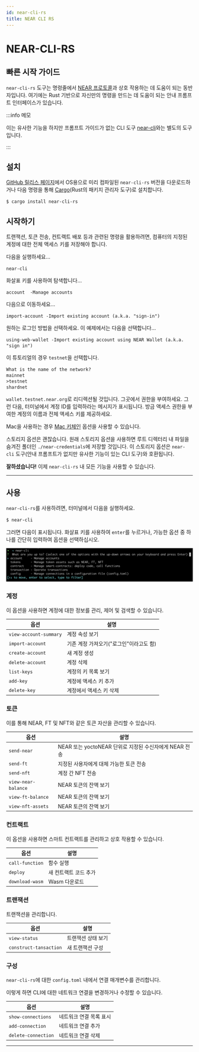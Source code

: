 ```yaml
---
id: near-cli-rs
title: NEAR CLI RS
---
```


# NEAR-CLI-RS

## 빠른 시작 가이드

`near-cli-rs` 도구는 명령줄에서 [NEAR 프로토콜](https://near.org/)과 상호 작용하는 데 도움이 되는 동반자입니다. 여기에는 Rust 기반으로 자신만의 명령을 만드는 데 도움이 되는 안내 프롬프트 인터페이스가 있습니다.

:::info 메모

이는 유사한 기능을 하지만 프롬프트 가이드가 없는 CLI 도구 [near-cli](https://docs.near.org/tools/near-cli)와는 별도의 도구입니다.

:::

## 설치

[GitHub 릴리스 페이지](https://github.com/near/near-cli-rs/releases/)에서 OS용으로 미리 컴파일된 `near-cli-rs` 버전을 다운로드하거나 다음 명령을 통해 [Cargo](https://doc.rust-lang.org/cargo/)(Rust의 패키지 관리자 도구)로 설치합니다.

```
$ cargo install near-cli-rs
```

## 시작하기

트랜잭션, 토큰 전송, 컨트랙트 배포 등과 관련된 명령을 활용하려면, 컴퓨터의 지정된 계정에 대한 전체 액세스 키를 저장해야 합니다.

다음을 실행하세요...

```
near-cli
```

화살표 키를 사용하여 탐색합니다...

```
account  -Manage accounts
```

다음으로 이동하세요...

```
import-account -Import existing account (a.k.a. "sign-in")
```

원하는 로그인 방법을 선택하세요. 이 예제에서는 다음을 선택합니다...

```
using-web-wallet -Import existing account using NEAR Wallet (a.k.a. "sign in")
```

이 튜토리얼의 경우 `testnet`을 선택합니다.

```
What is the name of the network?
mainnet
>testnet
shardnet
```

`wallet.testnet.near.org`로 리디렉션될 것입니다. 그곳에서 권한을 부여하세요. 그런 다음, 터미널에서 계정 ID를 입력하라는 메시지가 표시됩니다. 방금 액세스 권한을 부여한 계정의 이름과 전체 액세스 키를 제공하세요.

Mac을 사용하는 경우 [Mac 키체인](https://support.apple.com/guide/keychain-access/what-is-keychain-access-kyca1083/mac) 옵션을 사용할 수 있습니다.

스토리지 옵션은 괜찮습니다. 원래 스토리지 옵션을 사용하면 루트 디렉터리 내 파일을 숨겨진 폴더인 `./near-credentials`에 저장할 것입니다. 이 스토리지 옵션은 `near-cli` 도구(안내 프롬프트가 없지만 유사한 기능이 있는 CLI 도구)와 호환됩니다.

**잘하셨습니다!**
이제 `near-cli-rs` 내 모든 기능을 사용할 수 있습니다.

---

## 사용
`near-cli-rs`를 사용하려면, 터미널에서 다음을 실행하세요.

```bash
$ near-cli
```

그러면 다음이 표시됩니다. 화살표 키를 사용하여 `enter`를 누르거나, 가능한 옵션 중 하나를 간단히 입력하여 옵션을 선택하십시오.


![](/docs/assets/near-cli-rs.png)

### 계정

이 옵션을 사용하면 계정에 대한 정보를 관리, 제어 및 검색할 수 있습니다.


| 옵션                 | 설명                                |
| ---------------------- | ------------------------------------------ |
| `view-account-summary` | 계정 속성 보기            |
| `import-account`       | 기존 계정 가져오기("로그인"이라고도 함) |
| `create-account`       | 새 계정 생성                      |
| `delete-account`       | 계정 삭제                          |
| `list-keys`            | 계정의 키 목록 보기         |
| `add-key`              | 계정에 액세스 키 추가           |
| `delete-key`           | 계정에서 액세스 키 삭제       |

### 토큰

이를 통해 NEAR, FT 및 NFT와 같은 토큰 자산을 관리할 수 있습니다.

| 옵션              | 설명                                                           |
| ------------------- | --------------------------------------------------------------------- |
| `send-near`         | NEAR 또는 yoctoNEAR 단위로 지정된 수신자에게 NEAR 전송 |
| `send-ft`           | 지정된 사용자에게 대체 가능한 토큰 전송                          |
| `send-nft`          | 계정 간 NFT 전송                                       |
| `view-near-balance` | NEAR 토큰의 잔액 보기                                       |
| `view-ft-balance`   | NEAR 토큰의 잔액 보기                                       |
| `view-nft-assets`   | NEAR 토큰의 잔액 보기                                        |

### 컨트랙트

이 옵션을 사용하면 스마트 컨트랙트를 관리하고 상호 작용할 수 있습니다.

| 옵션          | 설명             |
| --------------- | ----------------------- |
| `call-function` | 함수 실행        |
| `deploy`        | 새 컨트랙트 코드 추가 |
| `download-wasm` | Wasm 다운로드           |

### 트랜잭션

트랜잭션을 관리합니다.

| 옵션                 | 설명                 |
| ---------------------- | --------------------------- |
| `view-status`          | 트랜잭션 상태 보기   |
| `construct-tansaction` | 새 트랜잭션 구성 |

### 구성

`near-cli-rs`에 대한 `config.toml` 내에서 연결 매개변수를 관리합니다.

이렇게 하면 CLI에 대한 네트워크 연결을 변경하거나 수정할 수 있습니다.


| 옵션              | 설명                        |
| ------------------- | ---------------------------------- |
| `show-connections`  | 네트워크 연결 목록 표시 |
| `add-connection`    | 네트워크 연결 추가          |
| `delete-connection` | 네트워크 연결 삭제        |

---
